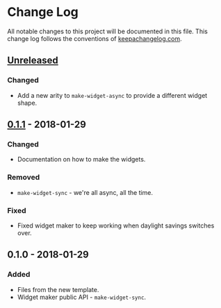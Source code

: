 # Change Log
All notable changes to this project will be documented in this file. This change log follows the conventions of [keepachangelog.com](http://keepachangelog.com/).

## [Unreleased]
### Changed
- Add a new arity to `make-widget-async` to provide a different widget shape.

## [0.1.1] - 2018-01-29
### Changed
- Documentation on how to make the widgets.

### Removed
- `make-widget-sync` - we're all async, all the time.

### Fixed
- Fixed widget maker to keep working when daylight savings switches over.

## 0.1.0 - 2018-01-29
### Added
- Files from the new template.
- Widget maker public API - `make-widget-sync`.

[Unreleased]: https://github.com/your-name/try-anglican/compare/0.1.1...HEAD
[0.1.1]: https://github.com/your-name/try-anglican/compare/0.1.0...0.1.1
